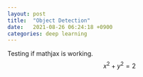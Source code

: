 ```yaml
---
layout: post
title:  "Object Detection"
date:   2021-08-26 06:24:18 +0900
categories: deep learning
---
```


Testing if mathjax is working.
$$ x^2 + y^2 = 2 $$
